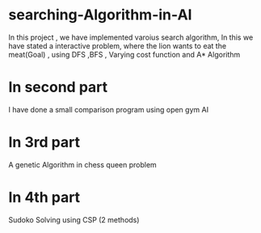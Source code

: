 # searching-Algorithm-in-AI
In this project , we have implemented varoius search algorithm, In this we have stated a interactive problem, where the lion wants to eat the meat(Goal) , using DFS ,BFS , Varying cost function and A* Algorithm

# In second part
I have done a small comparison program using open gym AI
# In 3rd part
A genetic Algorithm  in chess queen problem
# In 4th part
Sudoko Solving using CSP (2 methods)
